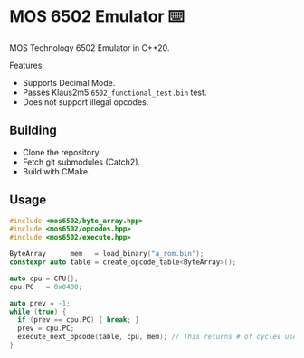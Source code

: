# MOS 6502 Emulator ⌨️

MOS Technology 6502 Emulator in C++20.

Features:

- Supports Decimal Mode.
- Passes Klaus2m5 `6502_functional_test.bin` test.
- Does not support illegal opcodes.

## Building

- Clone the repository.
- Fetch git submodules (Catch2).
- Build with CMake.

## Usage

```cpp
#include <mos6502/byte_array.hpp>
#include <mos6502/opcodes.hpp>
#include <mos6502/execute.hpp>

ByteArray      mem   = load_binary("a_rom.bin");
constexpr auto table = create_opcode_table<ByteArray>();

auto cpu = CPU{};
cpu.PC   = 0x0400;

auto prev = -1;
while (true) {
  if (prev == cpu.PC) { break; }
  prev = cpu.PC;
  execute_next_opcode(table, cpu, mem); // This returns # of cycles used.
}
```
